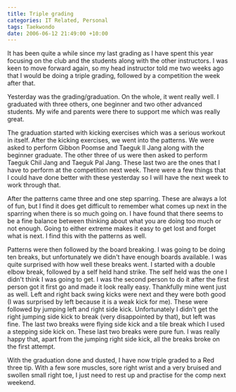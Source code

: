 ```yaml
---
title: Triple grading
categories: IT Related, Personal
tags: Taekwondo
date: 2006-06-12 21:49:00 +10:00
---
```


 It has been quite a while since my last grading as I have spent this year focusing on the club and the students along with the other instructors. I was keen to move forward again, so my head instructor told me two weeks ago that I would be doing a triple grading, followed by a competition the week after that. 

 Yesterday was the grading/graduation. On the whole, it went really well. I graduated with three others, one beginner and two other advanced students. My wife and parents were there to support me which was really great. 

 The graduation started with kicking exercises which was a serious workout in itself. After the kicking exercises, we went into the patterns. We were asked to perform Gibbon Poomse and Taeguk Il Jang along with the beginner graduate. The other three of us were then asked to perform Taeguk Chil Jang and Taeguk Pal Jang. These last two are the ones that I have to perform at the competition next week. There were a few things that I could have done better with these yesterday so I will have the next week to work through that. 

<!--more-->

 After the patterns came three and one step sparring. These are always a lot of fun, but I find it does get difficult to remember what comes up next in the sparring when there is so much going on. I have found that there seems to be a fine balance between thinking about what you are doing too much or not enough. Going to either extreme makes it easy to get lost and forget what is next. I find this with the patterns as well. 

 Patterns were then followed by the board breaking. I was going to be doing ten breaks, but unfortunately we didn't have enough boards available. I was quite surprised with how well these breaks went. I started with a double elbow break, followed by a self held hand strike. The self held was the one I didn't think I was going to get. I was the second person to do it after the first person got it first go and made it look really easy. Thankfully mine went just as well. Left and right back swing kicks were next and they were both good (I was surprised by left because it is a weak kick for me). These were followed by jumping left and right side kick. Unfortunately I didn't get the right jumping side kick to break (very disappointed by that), but left was fine. The last two breaks were flying side kick and a tile break which I used a stepping side kick on. These last two breaks were pure fun. I was really happy that, apart from the jumping right side kick, all the breaks broke on the first attempt. 

 With the graduation done and dusted, I have now triple graded to a Red three tip. With a few sore muscles, sore right wrist and a very bruised and swollen small right toe, I just need to rest up and practise for the comp next weekend. 
